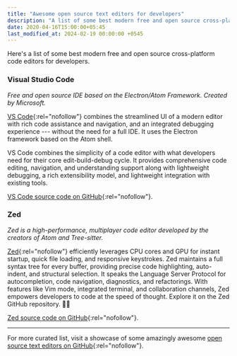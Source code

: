 ```yaml
---
title: "Awesome open source text editors for developers"
description: "A list of some best modern free and open source cross-platform code editors for developers."
date: 2020-04-16T15:00:00+05:45
last_modified_at: 2024-02-19 00:00:00 +0545
---
```


Here's a list of some best modern free and open source cross-platform code editors for developers.

### Visual Studio Code

_Free and open source IDE based on the Electron/Atom Framework. Created by Microsoft._

[VS Code](https://code.visualstudio.com/){:rel="nofollow"} combines the streamlined UI of a modern editor with rich code assistance and navigation, and an integrated debugging experience --- without the need for a full IDE. It uses the Electron framework based on the Atom shell.

VS Code combines the simplicity of a code editor with what developers need for their core edit-build-debug cycle. It provides comprehensive code editing, navigation, and understanding support along with lightweight debugging, a rich extensibility model, and lightweight integration with existing tools.

[VS Code source code on GitHub](https://github.com/microsoft/vscode){:rel="nofollow"}.

### Zed

_Zed is a high-performance, multiplayer code editor developed by the creators of Atom and Tree-sitter._

[Zed](https://zed.dev/){:rel="nofollow"} efficiently leverages CPU cores and GPU for instant startup, quick file loading, and responsive keystrokes. Zed maintains a full syntax tree for every buffer, providing precise code highlighting, auto-indent, and structural selection. It speaks the Language Server Protocol for autocompletion, code navigation, diagnostics, and refactorings. With features like Vim mode, integrated terminal, and collaboration channels, Zed empowers developers to code at the speed of thought. Explore it on the Zed GitHub repository. 🚀🔥

[Zed source code on GitHub](https://github.com/zed-industries/zed){:rel="nofollow"}.

---

For more curated list, visit a showcase of some amazingly awesome [open source text editors on GitHub](https://github.com/collections/text-editors){:rel="nofollow"}.
